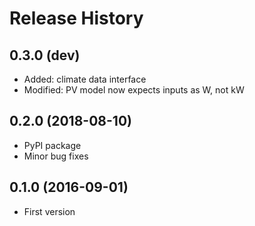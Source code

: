 # Release History

## 0.3.0 (dev)

* Added: climate data interface
* Modified: PV model now expects inputs as W, not kW

## 0.2.0 (2018-08-10)

* PyPI package
* Minor bug fixes

## 0.1.0 (2016-09-01)

* First version

